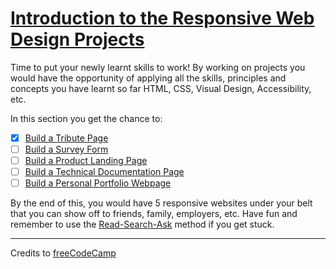 # [Introduction to the Responsive Web Design Projects](https://learn.freecodecamp.org/responsive-web-design/responsive-web-design-projects)

Time to put your newly learnt skills to work! By working on projects you would have the opportunity of applying all the skills, principles and concepts you have learnt so far HTML, CSS, Visual Design, Accessibility, etc.

In this section you get the chance to:

- [x] [Build a Tribute Page](01-build-a-tribute-page.md)
- [ ] [Build a Survey Form](02-build-a-survey-form.md)
- [ ] [Build a Product Landing Page](03-build-a-product-landing-page.md)
- [ ] [Build a Technical Documentation Page](04-build-a-technical-documentation-page.md)
- [ ] [Build a Personal Portfolio Webpage](05-build-a-personal-portfolio-webpage.md)

By the end of this, you would have 5 responsive websites under your belt that you can show off to friends, family, employers, etc. Have fun and remember to use the [Read-Search-Ask](https://forum.freecodecamp.org/t/how-to-get-help-when-you-are-stuck/19514) method if you get stuck.

---

Credits to [freeCodeCamp](https://www.freecodecamp.org/)

